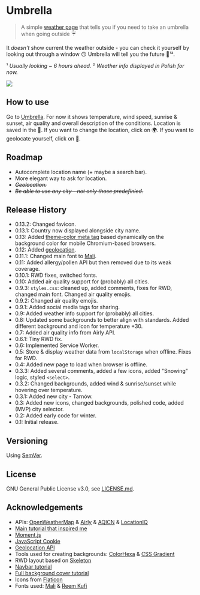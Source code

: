 # Umbrella

>A simple [weather page](https://vardecab.github.io/umbrella/umbrella.html) that tells you if you need to take an umbrella when going outside ☔

It _doesn't_ show current the weather outside - you can check it yourself by looking out through a window 🙃 Umbrella will tell you the future 🔮¹².  

¹ _Usually looking ~ 6 hours ahead._
² _Weather info displayed in Polish for now._

![](https://i.ibb.co/pwnX5wF/umbrella-1.png.png)

## How to use

Go to [Umbrella](https://vardecab.github.io/umbrella/umbrella.html). For now it shows temperature, wind speed, sunrise & sunset, air quality and overall description of the conditions. Location is saved in the 🍪. If you want to change the location, click on 🌍. If you want to geolocate yourself, click on 📍.

## Roadmap

- Autocomplete location name (+ maybe a search bar).
- More elegant way to ask for location.
- <del>_Geolocation._</del>
- <del>_Be able to use any city - not only those predefinied._</del>

## Release History

- 0.13.2: Changed favicon.
- 0.13.1: Country now displayed alongside city name.
- 0.13: Added [theme-color meta tag](https://developers.google.com/web/updates/2014/11/Support-for-theme-color-in-Chrome-39-for-Android) based dynamically on the background color for mobile Chromium-based browsers.
- 0.12: Added [geolocation](https://developer.mozilla.org/en-US/docs/Web/API/Geolocation_API).
- 0.11.1: Changed main font to [Mali](https://fonts.google.com/specimen/Mali).
- 0.11: Added allergy/pollen API but then removed due to its weak coverage.
- 0.10.1: RWD fixes, switched fonts.
- 0.10: Added air quality support for (probably) all cities.
- 0.9.3: `styles.css`: cleaned up, added comments, fixes for RWD, changed main font. Changed air quality emojis.
- 0.9.2: Changed air quality emojis.
- 0.9.1: Added social media tags for sharing.
- 0.9: Added weather info support for (probably) all cities.
- 0.8: Updated some backgrounds to better align with standards. Added different background and icon for temperature +30.
- 0.7: Added air quality info from Airly API.
- 0.6.1: Tiny RWD fix.
- 0.6: Implemented Service Worker.
- 0.5: Store & display weather data from `localStorage` when offline. Fixes for RWD.
- 0.4: Added new page to load when browser is offline.
- 0.3.3: Added several comments, added a few icons, added "Snowing" logic, styled `<select>`. 
- 0.3.2: Changed backgrounds, added wind & sunrise/sunset while hovering over temperature.
- 0.3.1: Added new city - Tarnów.
- 0.3: Added new icons, changed backgrounds, polished code, added (MVP) city selector.
- 0.2: Added early code for winter.
- 0.1: Initial release.

## Versioning

Using [SemVer](http://semver.org/).

## License

GNU General Public License v3.0, see [LICENSE.md](https://github.com/vardecab/umbrella/blob/master/LICENSE).

## Acknowledgements

- APIs: [OpenWeatherMap](https://openweathermap.org/api) & [Airly](https://developer.airly.eu/api) & [AQICN](https://aqicn.org/api/) & [LocationIQ](https://locationiq.com)
- [Main tutorial that inspired me](https://bytemaster.io/fetch-weather-openweathermap-api-javascript)
- [Moment.js](https://momentjs.com)
- [JavaScript Cookie](https://github.com/js-cookie/js-cookie)
- [Geolocation API](https://developer.mozilla.org/en-US/docs/Web/API/Geolocation_API)
- Tools used for creating backgrounds: [ColorHexa](https://www.colorhexa.com) & [CSS Gradient](https://cssgradient.io)
- RWD layout based on [Skeleton](http://getskeleton.com)
- [Navbar tutorial](https://www.w3schools.com/howto/howto_js_bottom_nav_responsive.asp)
- [Full background cover tutorial](https://css-tricks.com/perfect-full-page-background-image)
- Icons from [Flaticon](https://www.flaticon.com)
- Fonts used: [Mali](https://fonts.google.com/specimen/Mali) & [Reem Kufi](https://fonts.google.com/specimen/Reem+Kufi)
